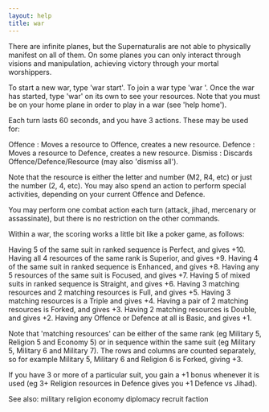 ```yaml
---
layout: help
title: war
---
```


There are infinite planes, but the Supernaturalis are not able to physically 
manifest on all of them.  On some planes you can only interact through visions 
and manipulation, achieving victory through your mortal worshippers.

To start a new war, type 'war start'.  To join a war type 'war <name>'.  Once 
the war has started, type 'war' on its own to see your resources.  Note that 
you must be on your home plane in order to play in a war (see 'help home').

Each turn lasts 60 seconds, and you have 3 actions.  These may be used for: 

Offence <resource>: Moves a resource to Offence, creates a new resource.
Defence <resource>: Moves a resource to Defence, creates a new resource.
Dismiss <resource>: Discards Offence/Defence/Resource (may also 'dismiss all').

Note that the resource is either the letter and number (M2, R4, etc) or just 
the number (2, 4, etc).  You may also spend an action to perform special 
activities, depending on your current Offence and Defence.

You may perform one combat action each turn (attack, jihad, mercenary or 
assassinate), but there is no restriction on the other commands.

Within a war, the scoring works a little bit like a poker game, as follows:

Having 5 of the same suit in ranked sequence is Perfect, and gives +10.
Having all 4 resources of the same rank is Superior, and gives +9.
Having 4 of the same suit in ranked sequence is Enhanced, and gives +8.
Having any 5 resources of the same suit is Focused, and gives +7.
Having 5 of mixed suits in ranked sequence is Straight, and gives +6.
Having 3 matching resources and 2 matching resources is Full, and gives +5.
Having 3 matching resources is a Triple and gives +4.
Having a pair of 2 matching resources is Forked, and gives +3.
Having 2 matching resources is Double, and gives +2.
Having any Offence or Defence at all is Basic, and gives +1.

Note that 'matching resources' can be either of the same rank (eg Military 5, 
Religion 5 and Economy 5) or in sequence within the same suit (eg Military 5, 
Military 6 and Military 7).  The rows and columns are counted separately, so 
for example Military 5, Military 6 and Religion 6 is Forked, giving +3.

If you have 3 or more of a particular suit, you gain a +1 bonus whenever it is 
used (eg 3+ Religion resources in Defence gives you +1 Defence vs Jihad).  

See also: military religion economy diplomacy recruit faction
